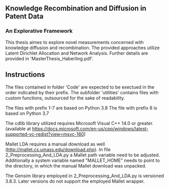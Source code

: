 ## Knowledge Recombination and Diffusion in Patent Data
### An Explorative Framework

This thesis aimes to explore novel measurements concerned with knowledge diffusion and recombination. The provided approaches utilize Latent Dirichlet Allocation and Network Analysis. Further details are provided in \'MasterThesis_Haberling.pdf\'. 


## Instructions

The files contained in folder \'Code\' are expected to be exectued in the order indicated by their prefix.
The subfolder \'utilities\' contains files with custom functions, outsourced for the sake of readability.

The files with prefix 1-7 are based on Python 3.8
The file with prefix 8 is based on Python 3.7

The cdlib library utilized requires Microsoft Visual C++ 14.0 or greater. (available at 
https://docs.microsoft.com/en-us/cpp/windows/latest-supported-vc-redist?view=msvc-160)

Mallet LDA requires a manual download as well (http://mallet.cs.umass.edu/download.php).
In file 2_Preprocessing_And_LDA.py a Mallet path variable need to be adjusted.
Additionally a system variable named "MALLET_HOME" needs to point to the directory, in which the manual 
Mallet download was unpacked. 

The Gensim library employed in 2_Preprocessing_And_LDA.py is versioned 3.8.3. Later versions do not support the employed Mallet wrapper.
